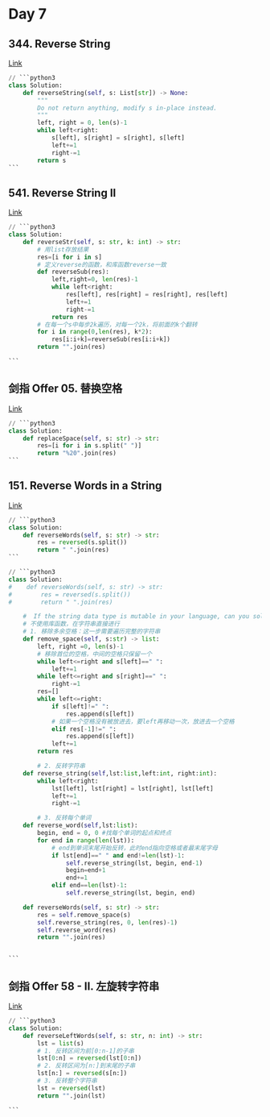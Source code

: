 # Day 7

## 344. Reverse String

[Link](https://leetcode.com/problems/reverse-string/description/)

````python
// ```python3
class Solution:
    def reverseString(self, s: List[str]) -> None:
        """
        Do not return anything, modify s in-place instead.
        """
        left, right = 0, len(s)-1
        while left<right:
            s[left], s[right] = s[right], s[left]
            left+=1
            right-=1
        return s
```
````

## 541. Reverse String II

[Link](https://leetcode.com/problems/reverse-string-ii/)

````python
// ```python3
class Solution:
    def reverseStr(self, s: str, k: int) -> str:
        # 用list存放结果
        res=[i for i in s]
        # 定义reverse的函数，和库函数reverse一致
        def reverseSub(res):
            left,right=0, len(res)-1
            while left<right:
                res[left], res[right] = res[right], res[left]
                left+=1
                right-=1
            return res
        # 在每一个s中每步2k遍历，对每一个2k，将前面的k个翻转
        for i in range(0,len(res), k*2):
            res[i:i+k]=reverseSub(res[i:i+k])
        return "".join(res)

```
````

## 剑指 Offer 05. 替换空格

[Link](https://leetcode.cn/problems/ti-huan-kong-ge-lcof/)

````python
// ```python3
class Solution:
    def replaceSpace(self, s: str) -> str:
        res=[i for i in s.split(" ")]
        return "%20".join(res)
```
````

## 151. Reverse Words in a String

[Link](https://leetcode.com/problems/reverse-words-in-a-string/description/)

````python
// ```python3
class Solution:
    def reverseWords(self, s: str) -> str:
        res = reversed(s.split())
        return " ".join(res)
```
````

````python
// ```python3
class Solution:
#    def reverseWords(self, s: str) -> str:
#        res = reversed(s.split())
#        return " ".join(res)

    #  If the string data type is mutable in your language, can you solve it in-place with O(1) extra space?
    # 不使用库函数，在字符串直接进行
    # 1. 移除多余空格：这一步需要遍历完整的字符串
    def remove_space(self, s:str) -> list:
        left, right =0, len(s)-1
        # 移除首位的空格，中间的空格只保留一个
        while left<=right and s[left]==" ":
            left+=1
        while left<=right and s[right]==" ":
            right-=1
        res=[]
        while left<=right:
            if s[left]!=" ":
                res.append(s[left])
            # 如果一个空格没有被放进去，要left再移动一次，放进去一个空格
            elif res[-1]!=" ":
                res.append(s[left])
            left+=1
        return res

        # 2. 反转字符串
    def reverse_string(self,lst:list,left:int, right:int):
        while left<right:
            lst[left], lst[right] = lst[right], lst[left]
            left+=1
            right-=1

        # 3. 反转每个单词
    def reverse_word(self,lst:list):
        begin, end = 0, 0 #找每个单词的起点和终点
        for end in range(len(lst)):
            # end到单词末尾开始反转，此时end指向空格或者最末尾字母
            if lst[end]==" " and end!=len(lst)-1:
                self.reverse_string(lst, begin, end-1)
                begin=end+1
                end+=1
            elif end==len(lst)-1:
                self.reverse_string(lst, begin, end)

    def reverseWords(self, s: str) -> str:
        res = self.remove_space(s)
        self.reverse_string(res, 0, len(res)-1)
        self.reverse_word(res)
        return "".join(res)


```
````

## 剑指 Offer 58 - II. 左旋转字符串

[Link](https://leetcode.cn/problems/zuo-xuan-zhuan-zi-fu-chuan-lcof/)

````python
// ```python3
class Solution:
    def reverseLeftWords(self, s: str, n: int) -> str:
        lst = list(s)
        # 1. 反转区间为前[0:n-1]的子串
        lst[0:n] = reversed(lst[0:n])
        # 2. 反转区间为[n:]到末尾的子串
        lst[n:] = reversed(s[n:])
        # 3. 反转整个字符串
        lst = reversed(lst)
        return "".join(lst)

```
````
